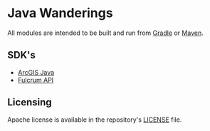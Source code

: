 # Java Wanderings
All modules are intended to be built and run from [Gradle](https://gradle.org/) or [Maven](https://maven.apache.org/). 


## SDK's
- [ArcGIS Java](https://developers.arcgis.com/java/)
- [Fulcrum API](https://developer.fulcrumapp.com/api/intro/)


## Licensing
Apache license is available in the repository's [LICENSE](LICENSE) file.
